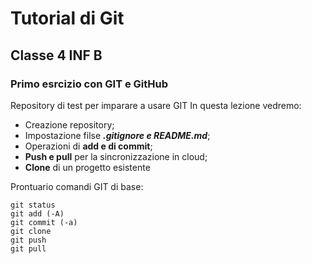 # Tutorial di Git
## Classe 4 INF B
### Primo esrcizio con GIT e GitHub
 Repository di test per imparare a usare GIT
In questa lezione vedremo:
- Creazione repository;
- Impostazione filse ***.gitignore e README.md***;
- Operazioni di **add e di commit**;
- **Push e pull** per la sincronizzazione in cloud;
- **Clone** di un progetto esistente

Prontuario comandi GIT di base:
```
git status
git add (-A)
git commit (-a)
git clone
git push
git pull
```